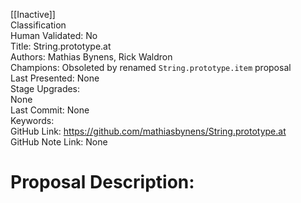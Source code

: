[[Inactive]]<br>Classification<br>Human Validated: No<br>Title: String.prototype.at<br>Authors: Mathias Bynens, Rick Waldron<br>Champions: Obsoleted by renamed `String.prototype.item` proposal<br>Last Presented: None<br>Stage Upgrades:<br>None<br>Last Commit: None<br>Keywords:<br>GitHub Link: https://github.com/mathiasbynens/String.prototype.at <br>GitHub Note Link: None
# Proposal Description:<br>